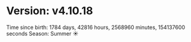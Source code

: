 # Version: v4.10.18
Time since birth: 1784 days, 42816 hours, 2568960 minutes, 154137600 seconds
Season: Summer ☀️
